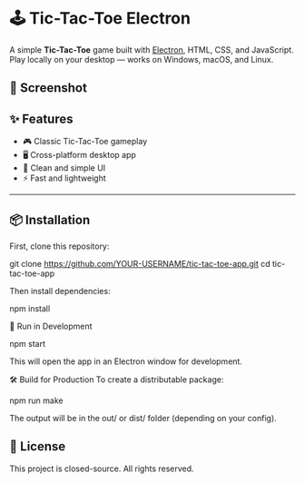 # 🕹 Tic-Tac-Toe Electron

A simple **Tic-Tac-Toe** game built with [Electron](https://www.electronjs.org/), HTML, CSS, and JavaScript.  
Play locally on your desktop — works on Windows, macOS, and Linux.

## 📸 Screenshot



## ✨ Features

- 🎮 Classic Tic-Tac-Toe gameplay  
- 🖥 Cross-platform desktop app  
- 🎨 Clean and simple UI  
- ⚡ Fast and lightweight  

---

## 📦 Installation

First, clone this repository:

git clone https://github.com/YOUR-USERNAME/tic-tac-toe-app.git
cd tic-tac-toe-app

Then install dependencies:

npm install

🚀 Run in Development

npm start

This will open the app in an Electron window for development.

🛠 Build for Production
To create a distributable package:

npm run make

The output will be in the out/ or dist/ folder (depending on your config).

## 📄 License

This project is closed-source. All rights reserved.
